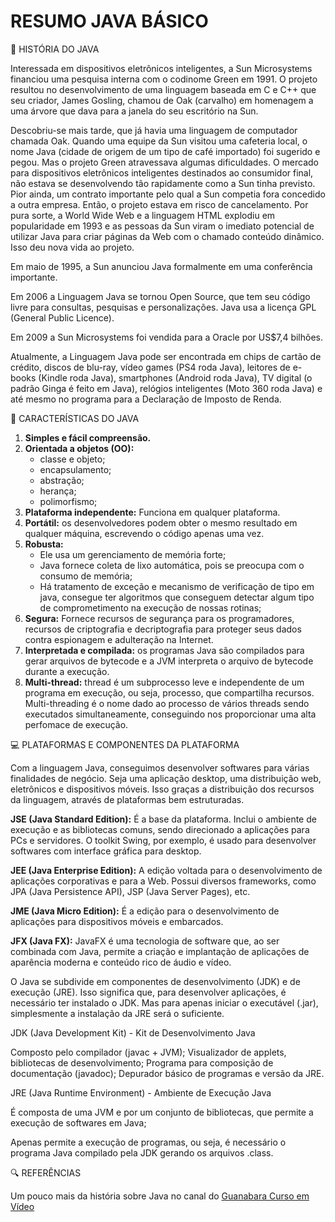 # RESUMO JAVA BÁSICO

📖 HISTÓRIA DO JAVA

Interessada em dispositivos eletrônicos inteligentes, a Sun Microsystems financiou uma pesquisa interna com o codinome Green em 1991. O projeto resultou no desenvolvimento de uma linguagem baseada em C e C++ que seu criador, James Gosling, chamou de Oak (carvalho) em homenagem a uma árvore que dava para a janela do seu escritório na Sun.

Descobriu-se mais tarde, que já havia uma linguagem de computador chamada Oak. Quando uma equipe da Sun visitou uma cafeteria local, o nome Java (cidade de origem de um tipo de café importado) foi sugerido e pegou. Mas o projeto Green atravessava algumas dificuldades. O mercado para dispositivos eletrônicos inteligentes destinados ao consumidor final, não estava se desenvolvendo tão rapidamente como a Sun tinha previsto. Pior ainda, um contrato importante pelo qual a Sun competia fora concedido a outra empresa. Então, o projeto estava em risco de cancelamento. Por pura sorte, a World Wide Web e a linguagem HTML explodiu em popularidade em 1993 e as pessoas da Sun viram o imediato potencial de utilizar Java para criar páginas da Web com o chamado conteúdo dinâmico. Isso deu nova vida ao projeto.

Em maio de 1995, a Sun anunciou Java formalmente em uma conferência importante.

Em 2006 a Linguagem Java se tornou Open Source, que tem seu código livre para consultas, pesquisas e personalizações. Java usa a licença GPL (General Public Licence).

Em 2009 a Sun Microsystems foi vendida para a Oracle por US$7,4 bilhões.

Atualmente, a Linguagem Java pode ser encontrada em chips de cartão de crédito, discos de blu-ray, vídeo games (PS4 roda Java), leitores de e-books (Kindle roda Java), smartphones (Android roda Java), TV digital (o padrão Ginga é feito em Java), relógios inteligentes (Moto 360 roda Java) e até mesmo no programa para a Declaração de Imposto de Renda.

📑 CARACTERÍSTICAS DO JAVA

1. **Simples e fácil compreensão.**
2. **Orientada a objetos (OO):**
   + classe e objeto;
   + encapsulamento;
   + abstração;
   + herança;
   + polimorfismo;
3. **Plataforma independente:** Funciona em qualquer plataforma.
4. **Portátil:** os desenvolvedores podem obter o mesmo resultado em qualquer máquina, escrevendo o código apenas uma vez.
5. **Robusta:**
   + Ele usa um gerenciamento de memória forte;
   + Java fornece coleta de lixo automática, pois se preocupa com o consumo de memória;
   + Há tratamento de exceção e mecanismo de verificação de tipo em java, consegue ter algoritmos que conseguem detectar algum tipo de comprometimento na execução de nossas rotinas;
6. **Segura:** Fornece recursos de segurança para os programadores, recursos de criptografia e decriptografia para proteger seus dados contra espionagem e adulteração na Internet.
7. **Interpretada e compilada:** os programas Java são compilados para gerar arquivos de bytecode e a JVM interpreta o arquivo de bytecode durante a execução. 
8. **Multi-thread:** thread é um subprocesso leve e independente de um programa em execução, ou seja, processo, que compartilha recursos. Multi-threading é o nome dado ao processo de vários threads sendo executados simultaneamente, conseguindo nos proporcionar uma alta perfomace de execução.

💻 PLATAFORMAS E COMPONENTES DA PLATAFORMA

Com a linguagem Java, conseguimos desenvolver softwares para várias finalidades de negócio. Seja uma aplicação desktop, uma distribuição web, eletrônicos e dispositivos móveis. Isso graças a distribuição dos recursos da linguagem, através de plataformas bem estruturadas. 

**JSE (Java Standard Edition):** É a base da plataforma. Inclui o ambiente de execução e as bibliotecas comuns, sendo direcionado a aplicações para PCs e servidores. O toolkit Swing, por exemplo, é usado para desenvolver softwares com interface gráfica para desktop.

**JEE (Java Enterprise Edition):** A edição voltada para o desenvolvimento de aplicações corporativas e para a Web. Possui diversos frameworks, como JPA (Java Persistence API), JSP (Java Server Pages), etc.

**JME (Java Micro Edition):** É a edição para o desenvolvimento de aplicações para dispositivos móveis e embarcados.

**JFX (Java FX):** JavaFX é uma tecnologia de software que, ao ser combinada com Java, permite a criação e implantação de aplicações de aparência moderna e conteúdo rico de áudio e vídeo.

O Java se subdivide em componentes de desenvolvimento (JDK) e de execução (JRE). Isso significa que, para desenvolver aplicações, é necessário ter instalado o JDK. Mas para apenas iniciar o executável (.jar), simplesmente a instalação da JRE será o suficiente.

JDK (Java Development Kit) - Kit de Desenvolvimento Java

Composto pelo compilador (javac + JVM);
Visualizador de applets, bibliotecas de desenvolvimento;
Programa para composição de documentação (javadoc);
Depurador básico de programas e versão da JRE.

JRE (Java Runtime Environment) - Ambiente de Execução Java

É composta de uma JVM e por um conjunto de bibliotecas, que permite a execução de softwares em Java;

Apenas permite a execução de programas, ou seja, é necessário o programa Java compilado pela JDK gerando os arquivos .class.

🔍 REFERÊNCIAS

Um pouco mais da história sobre Java no canal do [Guanabara Curso em Vídeo](https://www.youtube.com/watch?v=sTX0UEplF54&list=PLHz_AreHm4dkI2ZdjTwZA4mPMxWTfNSpR)


